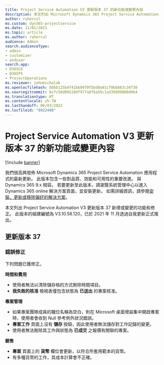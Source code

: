 ```yaml
---
title: Project Service Automation V3 更新版本 37 的新功能或變更內容
description: 本文列出 Microsoft Dynamics 365 Project Service Automation V3 更新版本 37 中提供的功能和修正。
author: ruhercul
ms.custom: dyn365-projectservice
ms.date: 11/01/2021
ms.topic: article
ms.author: ruhercul
audience: Admin
search.audienceType:
- admin
- customizer
- enduser
search.app:
- D365CE
- D365PS
- ProjectOperations
ms.reviewer: johnmichalak
ms.openlocfilehash: bdbb125b4f41bb9970f5bd8a01cf0bb863c34738
ms.sourcegitcommit: 6cfc50d89528df977a8f6a55c1ad39d99800d9b4
ms.translationtype: HT
ms.contentlocale: zh-TW
ms.lasthandoff: 06/03/2022
ms.locfileid: "8922488"
---
```

# <a name="whats-new-or-changed-in-project-service-automation-update-release-37-v3"></a>Project Service Automation V3 更新版本 37 的新功能或變更內容

[!include [banner](../includes/psa-now-project-operations.md)]

我們很高興發佈 Microsoft Dynamics 365 Project Service Automation 應用程式的最新更新。 此版本包含一些對品質、效能和可用性的重要改進。 與 Dynamics 365 9.x 相容。 若要更新至此版本，請瀏覽系統管理中心以進入 Dynamics 365 online 解決方案頁面，並安裝更新。 如需詳細資訊，請參閱[安裝、更新或移除偏好的解決方案](/power-platform/admin/install-remove-preferred-solution)。

本文列出 Project Service Automation V3 更新版本 37 新增或變更的功能和修正。 此版本的組建編號為 V3.10.58.120，已於 2021 年 11 月透過自我更新正式推出。

## <a name="update-release-37"></a>更新版本 37

### <a name="bug-fixes"></a>錯誤修正

下列問題已獲修正。

**時間和費用**
- 使用者無法以清除儲存格的方式刪除時間項目。
- **我失敗的核准** 檢視表僅包含狀態為 **已送出** 的專案核准。

**專案管理**
- 如果專案團隊成員的職位名稱為空白，則在 Microsoft 桌面增益集中開啟專案時，使用者會收到 Null 參考例外狀況錯誤。
- **專案工作** 頁面上沒有 **儲存** 按鈕，因此使用者無法儲存對工作記錄的變更。
- 使用者無法刪除其工作與狀態為 **已成交** 之報價有關聯的專案。

**銷售**
- **專案** 頁面上的 **貨幣** 欄位會更新，以符合所套用範本的貨幣。
- 有多種貨幣的工作，其成本計算會不正確。
